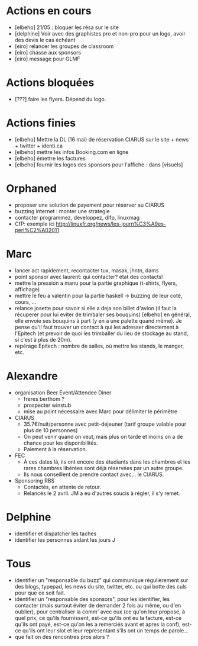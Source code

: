 # Actions en cours

  - [elbeho] 21/05 : bloquer les résa sur le site
  - [delphine] Voir avec des graphistes pro et non-pro pour un logo, avoir des devis  le cas échéant
  - [eiro] relancer les groupes de classroom
  - [eiro] chasse aux sponsors
  - [eiro] message pour GLMF

# Actions bloquées

  - [???] faire les flyers. Dépend du logo.

# Actions finies

  - [elbeho] Mettre la DL (16 mai) de réservation CIARUS sur le site + news + twitter + identi.ca
  - [elbeho] mettre les infos Booking.com en ligne
  - [elbeho] émettre les factures
  - [elbeho] fournir les logos des sponsors pour l'affiche : dans [visuels]


# Orphaned

- proposer une solution de payement pour réserver au CIARUS
- buzzing internet : monter une strategie
- contacter programmez, developpez, dlfp, linuxmag
- CfP: exemple ici http://linuxfr.org/news/les-journ%C3%A9es-perl%C2%A02011

# Marc

- lancer act rapidement, recontacter tux, masak, jhntn, dams
- point sponsor avec laurent: qui contacter? état des contacts!
- mettre la pression a manu pour la partie graphique (t-shirts, flyers, affichage)
- mettre le feu a valentin pour la partie haskell -> buzzing de leur coté, cours, ...
- relance josette pour savoir si elle a deja son billet d'avion (il faut la récuperer pour lui eviter de trimbaler ses bouquins) [elbeho] en général, elle envoie ses bouquins à part (y en a une palette quand même). Je pense qu'il faut trouver un contact à qui les adresser directement à l'Epitech (et prevoir de quoi les trimballer du lieu de stockage au stand, si c'est à plus de 20m).
- repérage Epitech : nombre de salles, où mettre les stands, le manger, etc.

# Alexandre

- organisation Beer Event/Attendee Diner
    - freres berthom ? 
    - prospecter winstub 
    - mise au point nécessaire avec Marc pour délimiter le périmètre
- CIARUS
    - 35.7€/nuit/personne avec petit-déjeuner (tarif groupe valable pour plus de 10 personnes)
    - On peut venir quand on veut, mais plus on tarde et moins on a de chance pour les disponibilités.
    - Paiement à la réservation.
- FEC
    - À ces dates là, ils ont encore des étudiants dans les chambres et les rares chambres libérées sont déjà réservées par un autre groupe.
    - Ils nous conseillent de prendre contact avec… le CIARUS.
- Sponsoring RBS
    - Contactés, en attente de retour.
    - Relancés le 2 avril. JM a eu d'autres soucis à régler, il s'y remet.

# Delphine

- identifier et dispatcher les taches
- identifier les personnes aidant les jours J

# Tous

- identifier un "responsable du buzz" qui communique régulièrement sur des blogs, typepad, les news du site, twitter, etc. ou qui botte des culs pour que ce soit fait.
- identifier un "responsable des sponsors", pour les identifier, les contacter (mais surtout éviter de demander 2 fois au même, ou d'en oublier), pour centraliser la comm' avec eux (ce qu'on leur propose, à quel prix, ce qu'ils fournissent, est-ce qu'ils ont eu la facture, est-ce qu'ils ont payé, est-ce qu'on les a remerciés avant et apres la conf), est-ce qu'ils ont leur slot et leur representant s'ils ont un temps de parole...
- que fait on des rencontres pros alors ?
